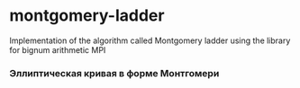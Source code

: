 # montgomery-ladder
Implementation of the algorithm called Montgomery ladder using the library for bignum arithmetic MPI

### Эллиптическая кривая в форме Монтгомери
